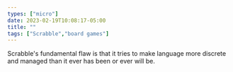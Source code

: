 ```yaml
---
types: ["micro"]
date: 2023-02-19T10:08:17-05:00
title: ""
tags: ["Scrabble","board games"]
---
```

Scrabble's fundamental flaw is that it tries to make language more discrete and managed than it ever has been or ever will be.
